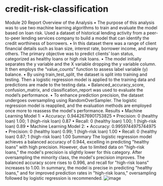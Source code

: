 # credit-risk-classification

Module 20 Report 
Overview of the Analysis
•	The purpose of this analysis was to use two machine learning algorithms to train and evaluate the model based on loan risk. Used a dataset of historical lending activity from a peer-to-peer lending services company to build a model that can identify the credit worthiness of borrowers.
•	In this dataset there was a range of client financial details such as loan size, interest rate, borrower income, and many others. The primary objective was to predict clients’ loan status, categorized as healthy loans or high risk loans. 
•	The model initially separates the y variable and the X variable dropping the y variable column. It then employs the “value_counts” function to assess label variable (y) balance.
•	By using train_test_split, the dataset is split into training and testing. Then a logistic regression model is applied to the training data and predictions are made to the testing data.
•	 Balanced_accuracy_score, confusion_matrix, and classification_report was used to evaluate the model’s performance.
•	To enhance prediction precision, the dataset undergoes oversampling using RandomOverSampler. The logistic regression model is reapplied, and the evaluation methods are employed once more to reassess the model's performance.
Results
•	Machine Learning Model 1:
•	Accuracy: 0.9442676901753825 • Precision: 0 (healthy loan) 1.00; 1 (high-risk loan) 0.87 • Recall: 0 (healthy loan) 1.00; 1 (high-risk loan) 0.89 
•	Machine Learning Model 2:
•	Accuracy: 0.9959744975744975 • Precision: 0 (healthy loan) 0.99; 1 (high-risk loan) 1.00 • Recall: 0 (healthy loan) 0.87; 1 (high-risk loan) 1.00
Summary
The logistic regression model achieves a balanced accuracy of 0.944, excelling in predicting "healthy loans" with high precision. However, due to limited data on "high-risk loans," the model's precision is slightly lower for this category.
After oversampling the minority class, the model's precision improves. The balanced accuracy score rises to 0.996, and recall for "high-risk loans" increases to 1.00.
In summary, the model is precise in predicting "healthy loans," and for improved prediction rates in "high-risk loans," oversampling followed by logistic regression is recommended.
![image](https://github.com/mabbasi1994/credit-risk-classification/assets/126529977/5301b7fc-6f18-4944-bec5-18f31f804f70)

